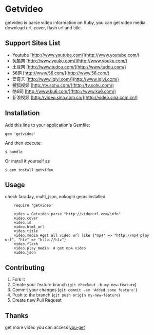 # Getvideo

getvideo is parse video information on Ruby, you can get video media download url, cover, flash url and title.

## Support Sites List

* Youtube [http://www.youtube.com/](http://www.youtube.com/)
* 优酷网 [http://www.youku.com/](http://www.youku.com/)
* 土豆网 [http://www.tudou.com/](http://www.tudou.com/)
* 56网 [http://www.56.com/](http://www.56.com/)
* 爱奇艺 [http://www.iqiyi.com/](http://www.iqiyi.com/)
* 搜狐视频 [http://tv.sohu.com/](http://tv.sohu.com/)
* 酷6网 [http://www.ku6.com/](http://www.ku6.com/)
* 新浪视频 [http://video.sina.com.cn/](http://video.sina.com.cn/)

## Installation

Add this line to your application's Gemfile:

    gem 'getvideo'

And then execute:

    $ bundle

Or install it yourself as

    $ gem install getvideo        

## Usage
check faraday, multi_json, nokogiri gems installed

```
	require 'getvideo'
	
	video = Getvideo.parse "http://videourl.com/info"
	video.cover 
	video.id
	video.html_url
	video.title
	video.media #get all video url like {"mp4" => "http://mp4 play url", "hlv" => "http://hlv"}
	video.flash
	video.play_media  # get mp4 video
	video.json
````
## Contributing

1. Fork it
2. Create your feature branch (`git checkout -b my-new-feature`)
3. Commit your changes (`git commit -am 'Added some feature'`)
4. Push to the branch (`git push origin my-new-feature`)
5. Create new Pull Request

## Thanks

get more video you can access [you-get](https://github.com/soimort/you-get)